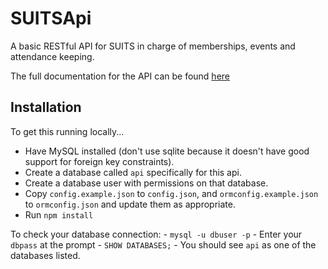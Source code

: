 # SUITSApi

A basic RESTful API for SUITS in charge of memberships, events and attendance keeping.

The full documentation for the API can be found [here](https://apidocs.suits.org.au)

## Installation

To get this running locally...

- Have MySQL installed (don't use sqlite because it doesn't have good support for foreign key constraints).
- Create a database called `api` specifically for this api.
- Create a database user with permissions on that database.
- Copy `config.example.json` to `config.json`, and `ormconfig.example.json` to `ormconfig.json` and update them as appropriate.
- Run `npm install`

To check your database connection:
    - `mysql -u dbuser -p`
    - Enter your `dbpass` at the prompt
    - `SHOW DATABASES;`
    - You should see `api` as one of the databases listed.
